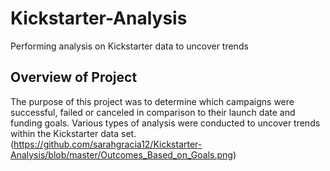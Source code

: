 # Kickstarter-Analysis
Performing analysis on Kickstarter data to uncover trends
## Overview of Project 
The purpose of this project was to determine which campaigns were successful, failed or canceled in comparison to their launch date and funding goals. Various types of analysis were conducted to uncover trends within the Kickstarter data set. 
(https://github.com/sarahgracia12/Kickstarter-Analysis/blob/master/Outcomes_Based_on_Goals.png)
